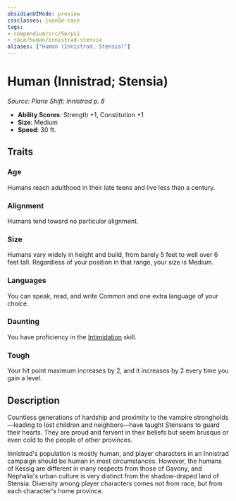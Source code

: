 ```yaml
---
obsidianUIMode: preview
cssclasses: json5e-race
tags:
- compendium/src/5e/psi
- race/human/innistrad-stensia
aliases: ["Human (Innistrad; Stensia)"]
---
```

# Human (Innistrad; Stensia)
*Source: Plane Shift: Innistrad p. 8*  

- **Ability Scores**: Strength +1, Constitution +1
- **Size**: Medium
- **Speed**: 30 ft.

## Traits

### Age

Humans reach adulthood in their late teens and live less than a century.

### Alignment

Humans tend toward no particular alignment.

### Size

Humans vary widely in height and build, from barely 5 feet to well over 6 feet tall. Regardless of your position in that range, your size is Medium.

### Languages

You can speak, read, and write Common and one extra language of your choice.

### Daunting

You have proficiency in the [Intimidation](2-Mechanics/CLI/rules/skills.md#Intimidation) skill.

### Tough

Your hit point maximum increases by 2, and it increases by 2 every time you gain a level.

## Description

Countless generations of hardship and proximity to the vampire strongholds—leading to lost children and neighbors—have taught Stensians to guard their hearts. They are proud and fervent in their beliefs but seem brusque or even cold to the people of other provinces.

Innistrad's population is mostly human, and player characters in an Innistrad campaign should be human in most circumstances. However, the humans of Kessig are different in many respects from those of Gavony, and Nephalia's urban culture is very distinct from the shadow-draped land of Stensia. Diversity among player characters comes not from race, but from each character's home province.